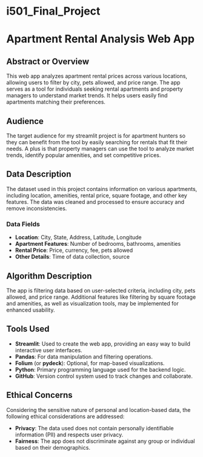 # i501_Final_Project
# Apartment Rental Analysis Web App

## Abstract or Overview
This web app analyzes apartment rental prices across various locations, allowing users to filter by city, pets allowed, and price range. The app serves as a tool for individuals seeking rental apartments and property managers to understand market trends. It helps users easily find apartments matching their preferences.

## Audience
The target audience for my streamlit project is for apartment hunters so they can benefit from the tool by easily searching for rentals that fit their needs. A plus is that property managers can use the tool to analyze market trends, identify popular amenities, and set competitive prices.

## Data Description
The dataset used in this project contains information on various apartments, including location, amenities, rental price, square footage, and other key features. The data was cleaned and processed to ensure accuracy and remove inconsistencies.

### Data Fields
- **Location**: City, State, Address, Latitude, Longitude
- **Apartment Features**: Number of bedrooms, bathrooms, amenities
- **Rental Price**: Price, currency, fee, pets allowed
- **Other Details**: Time of data collection, source

## Algorithm Description
The app is filtering data based on user-selected criteria, including city, pets allowed, and price range. Additional features like filtering by square footage and amenities, as well as visualization tools, may be implemented for enhanced usability.

## Tools Used
- **Streamlit**: Used to create the web app, providing an easy way to build interactive user interfaces.
- **Pandas**: For data manipulation and filtering operations.
- **Folium** (or **pydeck**): Optional, for map-based visualizations.
- **Python**: Primary programming language used for the backend logic.
- **GitHub**: Version control system used to track changes and collaborate.

## Ethical Concerns
Considering the sensitive nature of personal and location-based data, the following ethical considerations are addressed:
- **Privacy**: The data used does not contain personally identifiable information (PII) and respects user privacy.
- **Fairness**: The app does not discriminate against any group or individual based on their demographics.


